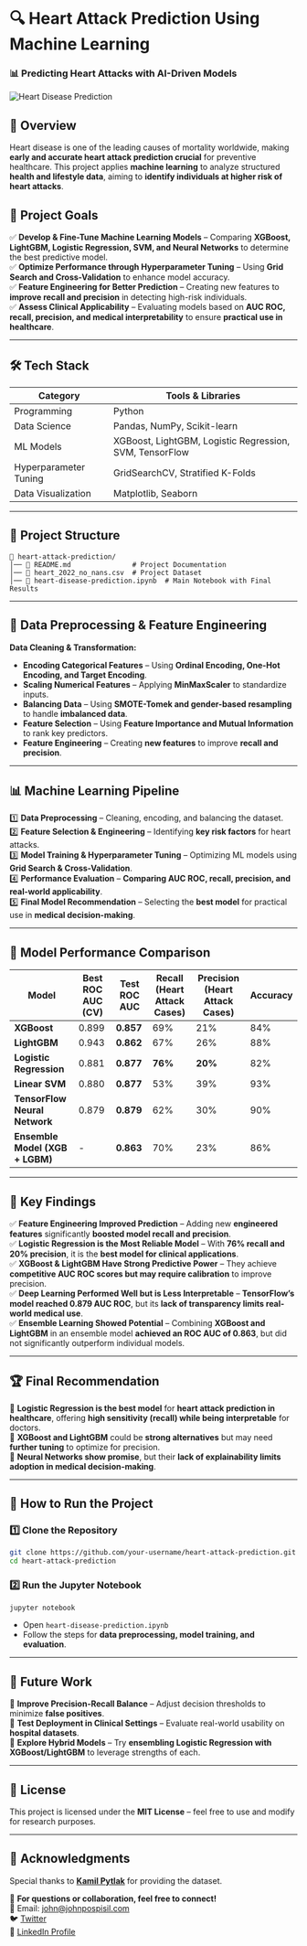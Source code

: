 # **🔍 Heart Attack Prediction Using Machine Learning**
### **📊 Predicting Heart Attacks with AI-Driven Models**
![Heart Disease Prediction](https://github.com/user-attachments/assets/ea92c7db-f7ed-4e40-a0c8-cd92fb56cab1)

## **📌 Overview**
Heart disease is one of the leading causes of mortality worldwide, making **early and accurate heart attack prediction crucial** for preventive healthcare. This project applies **machine learning** to analyze structured **health and lifestyle data**, aiming to **identify individuals at higher risk of heart attacks**.

## **🎯 Project Goals**
✅ **Develop & Fine-Tune Machine Learning Models** – Comparing **XGBoost, LightGBM, Logistic Regression, SVM, and Neural Networks** to determine the best predictive model.  
✅ **Optimize Performance through Hyperparameter Tuning** – Using **Grid Search and Cross-Validation** to enhance model accuracy.  
✅ **Feature Engineering for Better Prediction** – Creating new features to **improve recall and precision** in detecting high-risk individuals.  
✅ **Assess Clinical Applicability** – Evaluating models based on **AUC ROC, recall, precision, and medical interpretability** to ensure **practical use in healthcare**.

---

## **🛠️ Tech Stack**
| **Category**  | **Tools & Libraries** |
|--------------|----------------------|
| Programming  | Python |
| Data Science | Pandas, NumPy, Scikit-learn |
| ML Models    | XGBoost, LightGBM, Logistic Regression, SVM, TensorFlow |
| Hyperparameter Tuning | GridSearchCV, Stratified K-Folds |
| Data Visualization | Matplotlib, Seaborn |

---

## **📂 Project Structure**
```plaintext
📁 heart-attack-prediction/
│── 📄 README.md               # Project Documentation
│── 📄 heart_2022_no_nans.csv  # Project Dataset
│── 📄 heart-disease-prediction.ipynb  # Main Notebook with Final Results
```

---

## **🔬 Data Preprocessing & Feature Engineering**
**Data Cleaning & Transformation:**
- **Encoding Categorical Features** – Using **Ordinal Encoding, One-Hot Encoding, and Target Encoding**.
- **Scaling Numerical Features** – Applying **MinMaxScaler** to standardize inputs.
- **Balancing Data** – Using **SMOTE-Tomek and gender-based resampling** to handle **imbalanced data**.
- **Feature Selection** – Using **Feature Importance and Mutual Information** to rank key predictors.
- **Feature Engineering** – Creating **new features** to improve **recall and precision**.

---

## **📊 Machine Learning Pipeline**
1️⃣ **Data Preprocessing** – Cleaning, encoding, and balancing the dataset.  
2️⃣ **Feature Selection & Engineering** – Identifying **key risk factors** for heart attacks.  
3️⃣ **Model Training & Hyperparameter Tuning** – Optimizing ML models using **Grid Search & Cross-Validation**.  
4️⃣ **Performance Evaluation** – **Comparing AUC ROC, recall, precision, and real-world applicability**.  
5️⃣ **Final Model Recommendation** – Selecting the **best model** for practical use in **medical decision-making**.

---

## **🔎 Model Performance Comparison**
| **Model** | **Best ROC AUC (CV)** | **Test ROC AUC** | **Recall (Heart Attack Cases)** | **Precision (Heart Attack Cases)** | **Accuracy** |
|-----------|-----------------|----------------|----------------|----------------|----------------|
| **XGBoost** | 0.899 | **0.857** | 69% | 21% | 84% |
| **LightGBM** | 0.943 | **0.862** | 67% | 26% | 88% |
| **Logistic Regression** | 0.881 | **0.877** | **76%** | **20%** | 82% |
| **Linear SVM** | 0.880 | **0.877** | 53% | 39% | 93% |
| **TensorFlow Neural Network** | 0.879 | **0.879** | 62% | 30% | 90% |
| **Ensemble Model (XGB + LGBM)** | - | **0.863** | 70% | 23% | 86% |

---

## **📌 Key Findings**
✅ **Feature Engineering Improved Prediction** – Adding new **engineered features** significantly **boosted model recall and precision**.  
✅ **Logistic Regression is the Most Reliable Model** – With **76% recall and 20% precision**, it is the **best model for clinical applications**.  
✅ **XGBoost & LightGBM Have Strong Predictive Power** – They achieve **competitive AUC ROC scores but may require calibration** to improve precision.  
✅ **Deep Learning Performed Well but is Less Interpretable** – **TensorFlow’s model reached 0.879 AUC ROC**, but its **lack of transparency limits real-world medical use**.  
✅ **Ensemble Learning Showed Potential** – Combining **XGBoost and LightGBM** in an ensemble model **achieved an ROC AUC of 0.863**, but did not significantly outperform individual models.

---

## **🏆 Final Recommendation**
🔹 **Logistic Regression is the best model** for **heart attack prediction in healthcare**, offering **high sensitivity (recall) while being interpretable** for doctors.  
🔹 **XGBoost and LightGBM** could be **strong alternatives** but may need **further tuning** to optimize for precision.  
🔹 **Neural Networks show promise**, but their **lack of explainability limits adoption in medical decision-making**.  

---

## **🚀 How to Run the Project**
### **1️⃣ Clone the Repository**
```bash
git clone https://github.com/your-username/heart-attack-prediction.git
cd heart-attack-prediction
```

### **2️⃣ Run the Jupyter Notebook**
```bash
jupyter notebook
```
- Open `heart-disease-prediction.ipynb`
- Follow the steps for **data preprocessing, model training, and evaluation**.


---

## **🔮 Future Work**
🔹 **Improve Precision-Recall Balance** – Adjust decision thresholds to minimize **false positives**.  
🔹 **Test Deployment in Clinical Settings** – Evaluate real-world usability on **hospital datasets**.  
🔹 **Explore Hybrid Models** – Try **ensembling Logistic Regression with XGBoost/LightGBM** to leverage strengths of each.  

---

## **📜 License**
This project is licensed under the **MIT License** – feel free to use and modify for research purposes.

---

## **🙌 Acknowledgments**
Special thanks to **[Kamil Pytlak](https://www.kaggle.com/kamilpytlak)** for providing the dataset.

📌 **For questions or collaboration, feel free to connect!**  
📩 Email: john@johnpospisil.com  
 🐦 [Twitter](https://x.com/audiofreak7)  
 🔗 [LinkedIn Profile](https://www.linkedin.com/in/johnpospisil/)
